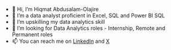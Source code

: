 - 👋 Hi, I’m Hiqmat Abdusalam-Olajire
- 👀 I’m a data analyst proficient in Excel, SQL and Power BI SQL
- 🌱 I’m upskilling my data analytics skill
- 💞️ I’m looking for Data Analytics roles - Internship, Remote and Permanent roles
- 📫 You can reach me on [LinkedIn](https://www.linkedin.com/in/hiqmat-abdusalam/) and [X](https://x.com/hikmahabdusalam/)

<!---
HiqmatAbdusalam is a ✨ special ✨ repository because its `README.md` (this file) appears on your GitHub profile.
You can click the Preview link to take a look at your changes.
--->

